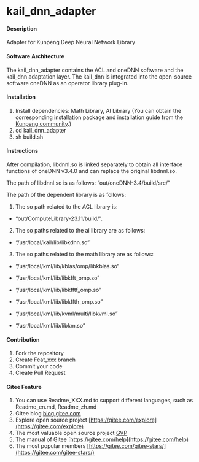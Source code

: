# kail_dnn_adapter

#### Description
Adapter for Kunpeng Deep Neural Network Library

#### Software Architecture
The kail_dnn_adapter contains the ACL and oneDNN software and the kail_dnn adaptation layer. The kail_dnn is integrated into the open-source software oneDNN as an operator library plug-in.

#### Installation

1. Install dependencies: Math Library, AI Library  (You can obtain the corresponding installation package and installation guide from the [Kunpeng community](https://www.hikunpeng.com/zh/developer/boostkit/library/math).)
2. cd kail_dnn_adapter
3. sh build.sh

#### Instructions

After compilation, libdnnl.so is linked separately to obtain all interface functions of oneDNN v3.4.0 and can replace the original libdnnl.so.

The path of libdnnl.so is as follows: “out/oneDNN-3.4/build/src/”

The path of the dependent library is as follows:

1. The so path related to the ACL library is:

* “out/ComputeLibrary-23.11/build/”.

2. The so paths related to the ai library are as follows:

* “/usr/local/kail/lib/libkdnn.so”

3. The so paths related to the math library are as follows:

* “/usr/local/kml/lib/kblas/omp/libkblas.so”

* “/usr/local/kml/lib/libkfft_omp.so”

* “/usr/local/kml/lib/libkfftf_omp.so”

* “/usr/local/kml/lib/libkffth_omp.so”

* “/usr/local/kml/lib/kvml/multi/libkvml.so”

* “/usr/local/kml/lib/libkm.so”

#### Contribution

1.  Fork the repository
2.  Create Feat_xxx branch
3.  Commit your code
4.  Create Pull Request


#### Gitee Feature

1.  You can use Readme\_XXX.md to support different languages, such as Readme\_en.md, Readme\_zh.md
2.  Gitee blog [blog.gitee.com](https://blog.gitee.com)
3.  Explore open source project [https://gitee.com/explore](https://gitee.com/explore)
4.  The most valuable open source project [GVP](https://gitee.com/gvp)
5.  The manual of Gitee [https://gitee.com/help](https://gitee.com/help)
6.  The most popular members  [https://gitee.com/gitee-stars/](https://gitee.com/gitee-stars/)
